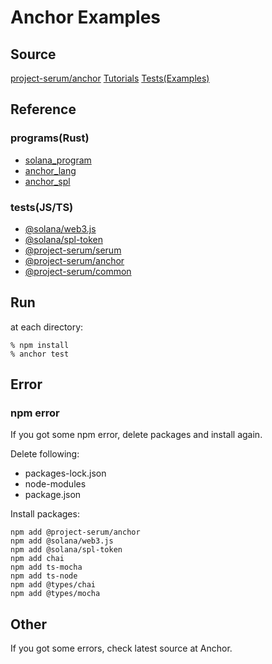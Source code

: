 # Anchor Examples

## Source
[project-serum/anchor](https://github.com/project-serum/anchor)
[Tutorials](https://github.com/project-serum/anchor/tree/master/examples/tutorial)
[Tests(Examples)](https://github.com/project-serum/anchor/tree/master/tests)

## Reference
### programs(Rust)
- [solana_program](https://docs.rs/solana-program/latest/solana_program/)
- [anchor_lang](https://docs.rs/anchor-lang/latest/anchor_lang/)
- [anchor_spl](https://docs.rs/anchor-spl/latest/anchor_spl/)

### tests(JS/TS)
- [@solana/web3.js](https://solana-labs.github.io/solana-web3.js/#solana-javascript-api)
- [@solana/spl-token](https://github.com/solana-labs/solana-program-library/blob/master/token/js/client/token.js)
- [@project-serum/serum](https://github.com/project-serum/serum-ts/tree/master/packages/serum)
- [@project-serum/anchor](https://project-serum.github.io/anchor/ts/index.html)
- [@project-serum/common](https://github.com/project-serum/serum-ts/tree/master/packages/common)

## Run
at each directory:
```
% npm install
% anchor test
```

## Error
### npm error
If you got some npm error, delete packages and install again.

Delete following:
- packages-lock.json
- node-modules
- package.json

Install packages:
```
npm add @project-serum/anchor
npm add @solana/web3.js
npm add @solana/spl-token
npm add chai
npm add ts-mocha
npm add ts-node
npm add @types/chai
npm add @types/mocha
```

## Other
If you got some errors, check latest source at Anchor.
